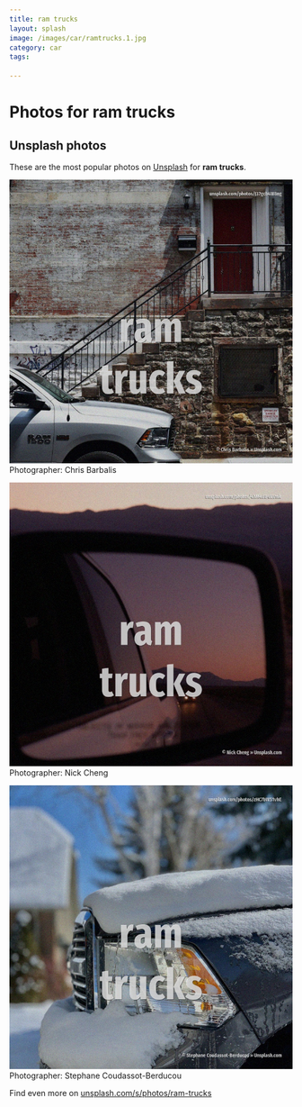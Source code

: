 ```yaml
---
title: ram trucks
layout: splash
image: /images/car/ramtrucks.1.jpg
category: car
tags:

---
```

# Photos for ram trucks
 
## Unsplash photos
These are the most popular photos on [Unsplash](https://unsplash.com) for **ram trucks**.
 
![ram trucks](/images/car/ramtrucks.1.jpg)
Photographer:  Chris Barbalis
 
![ram trucks](/images/car/ramtrucks.2.jpg)
Photographer:  Nick Cheng
 
![ram trucks](/images/car/ramtrucks.3.jpg)
Photographer:  Stephane Coudassot-Berducou
 
Find even more on [unsplash.com/s/photos/ram-trucks](https://unsplash.com/s/photos/ram-trucks)
 
